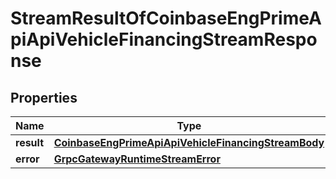 
# StreamResultOfCoinbaseEngPrimeApiApiVehicleFinancingStreamResponse

## Properties
Name | Type | Description | Notes
------------ | ------------- | ------------- | -------------
**result** | [**CoinbaseEngPrimeApiApiVehicleFinancingStreamBody**](CoinbaseEngPrimeApiApiVehicleFinancingStreamBody.md) |  |  [optional]
**error** | [**GrpcGatewayRuntimeStreamError**](GrpcGatewayRuntimeStreamError.md) |  |  [optional]



